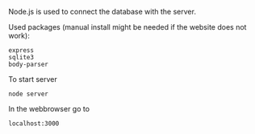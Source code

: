 Node.js is used to connect the database with the server.

Used packages (manual install might be needed if the website does not work):
```
express
sqlite3
body-parser
```

To start server
```
node server
```
In the webbrowser go to
```
localhost:3000
```

